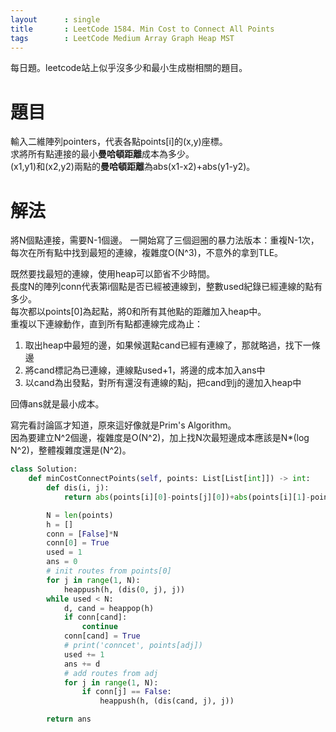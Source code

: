 ```yaml
---
layout      : single
title       : LeetCode 1584. Min Cost to Connect All Points
tags 		: LeetCode Medium Array Graph Heap MST 
---
```

每日題。leetcode站上似乎沒多少和最小生成樹相關的題目。

# 題目
輸入二維陣列pointers，代表各點points[i]的(x,y)座標。  
求將所有點連接的最小**曼哈頓距離**成本為多少。  
(x1,y1)和(x2,y2)兩點的**曼哈頓距離**為abs(x1-x2)+abs(y1-y2)。

# 解法
將N個點連接，需要N-1個邊。
一開始寫了三個迴圈的暴力法版本：重複N-1次，每次在所有點中找到最短的連線，複雜度O(N^3)，不意外的拿到TLE。  

既然要找最短的連線，使用heap可以節省不少時間。  
長度N的陣列conn代表第i個點是否已經被連線到，整數used紀錄已經連線的點有多少。  
每次都以points[0]為起點，將0和所有其他點的距離加入heap中。  
重複以下連線動作，直到所有點都連線完成為止：  
1. 取出heap中最短的邊，如果候選點cand已經有連線了，那就略過，找下一條邊  
2. 將cand標記為已連線，連線點used+1，將邊的成本加入ans中  
3. 以cand為出發點，對所有還沒有連線的點j，把cand到j的邊加入heap中  

回傳ans就是最小成本。  

寫完看討論區才知道，原來這好像就是Prim's Algorithm。  
因為要建立N^2個邊，複雜度是O(N^2)，加上找N次最短邊成本應該是N*(log N^2)，整體複雜度還是(N^2)。

```python
class Solution:
    def minCostConnectPoints(self, points: List[List[int]]) -> int:
        def dis(i, j):
            return abs(points[i][0]-points[j][0])+abs(points[i][1]-points[j][1])

        N = len(points)
        h = []
        conn = [False]*N
        conn[0] = True
        used = 1
        ans = 0
        # init routes from points[0]
        for j in range(1, N):
            heappush(h, (dis(0, j), j))
        while used < N:
            d, cand = heappop(h)
            if conn[cand]:
                continue
            conn[cand] = True
            # print('conncet', points[adj])
            used += 1
            ans += d
            # add routes from adj
            for j in range(1, N):
                if conn[j] == False:
                    heappush(h, (dis(cand, j), j))

        return ans
```

